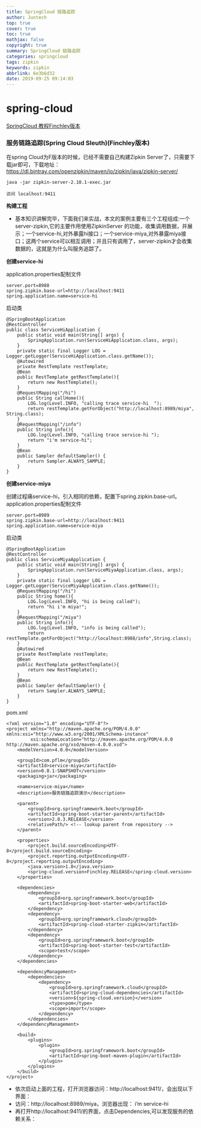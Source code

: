 ```yaml
---
title: SpringCloud 链路追踪
author: Juntech
top: true
cover: true
toc: true
mathjax: false
copyright: true
summary: SpringCloud 链路追踪
categories: springcloud
tags: zipkin
keywords: zipkin
abbrlink: 6e3b6d32
date: 2019-09-25 09:14:03
---
```


# spring-cloud

[SpringCloud 教程Finchley版本](https://blog.csdn.net/forezp/article/details/81040925)

### 服务链路追踪(Spring Cloud Sleuth)(Finchley版本)

在spring Cloud为F版本的时候，已经不需要自己构建Zipkin Server了，只需要下载jar即可，下载地址：
https://dl.bintray.com/openzipkin/maven/io/zipkin/java/zipkin-server/

```
java -jar zipkin-server-2.10.1-exec.jar

访问 localhost:9411
```

 **构建工程** 

- 基本知识讲解完毕，下面我们来实战，本文的案例主要有三个工程组成:一个server-zipkin,它的主要作用使用ZipkinServer 的功能，收集调用数据，并展示；一个service-hi,对外暴露hi接口；一个service-miya,对外暴露miya接口；这两个service可以相互调用；并且只有调用了，server-zipkin才会收集数据的，这就是为什么叫服务追踪了。

 **创建service-hi** 

application.properties配制文件

```
server.port=8988
spring.zipkin.base-url=http://localhost:9411
spring.application.name=service-hi

```

启动类

```
@SpringBootApplication
@RestController
public class ServiceHiApplication {
    public static void main(String[] args) {
        SpringApplication.run(ServiceHiApplication.class, args);
    }
    private static final Logger LOG = Logger.getLogger(ServiceHiApplication.class.getName());
    @Autowired
    private RestTemplate restTemplate;
    @Bean
    public RestTemplate getRestTemplate(){
        return new RestTemplate();
    }
    @RequestMapping("/hi")
    public String callHome(){
        LOG.log(Level.INFO, "calling trace service-hi  ");
        return restTemplate.getForObject("http://localhost:8989/miya", String.class);
    }
    @RequestMapping("/info")
    public String info(){
        LOG.log(Level.INFO, "calling trace service-hi ");
        return "i'm service-hi";
    }
    @Bean
    public Sampler defaultSampler() {
        return Sampler.ALWAYS_SAMPLE;
    }
}

```

  **创建service-miya** 

 创建过程痛service-hi，引入相同的依赖，配置下spring.zipkin.base-url。
application.properties配制文件

```
server.port=8989
spring.zipkin.base-url=http://localhost:9411
spring.application.name=service-miya
```

启动类

```
@SpringBootApplication
@RestController
public class ServiceMiyaApplication {
    public static void main(String[] args) {
        SpringApplication.run(ServiceMiyaApplication.class, args);
    }
    private static final Logger LOG = Logger.getLogger(ServiceMiyaApplication.class.getName());
    @RequestMapping("/hi")
    public String home(){
        LOG.log(Level.INFO, "hi is being called");
        return "hi i'm miya!";
    }
    @RequestMapping("/miya")
    public String info(){
        LOG.log(Level.INFO, "info is being called");
        return restTemplate.getForObject("http://localhost:8988/info",String.class);
    }
    @Autowired
    private RestTemplate restTemplate;
    @Bean
    public RestTemplate getRestTemplate(){
        return new RestTemplate();
    }
    @Bean
    public Sampler defaultSampler() {
        return Sampler.ALWAYS_SAMPLE;
    }
}
```

pom.xml

```
<?xml version="1.0" encoding="UTF-8"?>
<project xmlns="http://maven.apache.org/POM/4.0.0" xmlns:xsi="http://www.w3.org/2001/XMLSchema-instance"
         xsi:schemaLocation="http://maven.apache.org/POM/4.0.0 http://maven.apache.org/xsd/maven-4.0.0.xsd">
    <modelVersion>4.0.0</modelVersion>

    <groupId>com.pflm</groupId>
    <artifactId>service-miya</artifactId>
    <version>0.0.1-SNAPSHOT</version>
    <packaging>jar</packaging>

    <name>service-miya</name>
    <description>服务链路追踪演示</description>

    <parent>
        <groupId>org.springframework.boot</groupId>
        <artifactId>spring-boot-starter-parent</artifactId>
        <version>2.0.3.RELEASE</version>
        <relativePath/> <!-- lookup parent from repository -->
    </parent>

    <properties>
        <project.build.sourceEncoding>UTF-8</project.build.sourceEncoding>
        <project.reporting.outputEncoding>UTF-8</project.reporting.outputEncoding>
        <java.version>1.8</java.version>
        <spring-cloud.version>Finchley.RELEASE</spring-cloud.version>
    </properties>

    <dependencies>
        <dependency>
            <groupId>org.springframework.boot</groupId>
            <artifactId>spring-boot-starter-web</artifactId>
        </dependency>
        <dependency>
            <groupId>org.springframework.cloud</groupId>
            <artifactId>spring-cloud-starter-zipkin</artifactId>
        </dependency>
        <dependency>
            <groupId>org.springframework.boot</groupId>
            <artifactId>spring-boot-starter-test</artifactId>
            <scope>test</scope>
        </dependency>
    </dependencies>

    <dependencyManagement>
        <dependencies>
            <dependency>
                <groupId>org.springframework.cloud</groupId>
                <artifactId>spring-cloud-dependencies</artifactId>
                <version>${spring-cloud.version}</version>
                <type>pom</type>
                <scope>import</scope>
            </dependency>
        </dependencies>
    </dependencyManagement>

    <build>
        <plugins>
            <plugin>
                <groupId>org.springframework.boot</groupId>
                <artifactId>spring-boot-maven-plugin</artifactId>
            </plugin>
        </plugins>
    </build>
</project>

```

- 依次启动上面的工程，打开浏览器访问：http://localhost:9411/，会出现以下界面：
- 访问：http://localhost:8989/miya，浏览器出现： i’m service-hi
- 再打开http://localhost:9411/的界面，点击Dependencies,可以发现服务的依赖关系：